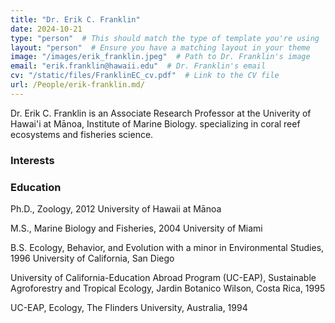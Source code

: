 ```yaml
---
title: "Dr. Erik C. Franklin"
date: 2024-10-21
type: "person"  # This should match the type of template you're using
layout: "person"  # Ensure you have a matching layout in your theme
image: "/images/erik_franklin.jpeg"  # Path to Dr. Franklin's image
email: "erik.franklin@hawaii.edu"  # Dr. Franklin's email
cv: "/static/files/FranklinEC_cv.pdf"  # Link to the CV file
url: /People/erik-franklin.md/
---
```


Dr. Erik C. Franklin is an Associate Research Professor at the Univerity of Hawai'i at Mānoa, Institute of Marine Biology.  specializing in coral reef ecosystems and fisheries science.

### Interests

### Education
Ph.D., Zoology, 2012
University of Hawaii at Mānoa

M.S., Marine Biology and Fisheries, 2004
University of Miami

B.S. Ecology, Behavior, and Evolution with a minor in Environmental Studies, 1996
University of California, San Diego

University of California-Education Abroad Program (UC-EAP), Sustainable
Agroforestry and Tropical Ecology, Jardin Botanico Wilson, Costa Rica, 1995

UC-EAP, Ecology, The Flinders University, Australia, 1994



